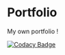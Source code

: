 # Portfolio

My own portfolio !

[![Codacy Badge](https://api.codacy.com/project/badge/Grade/7658c095411842b1a2d7c4c740a1bdd8)](https://www.codacy.com/app/philippebeck/portfolio?utm_source=github.com&amp;utm_medium=referral&amp;utm_content=philippebeck/portfolio&amp;utm_campaign=Badge_Grade)